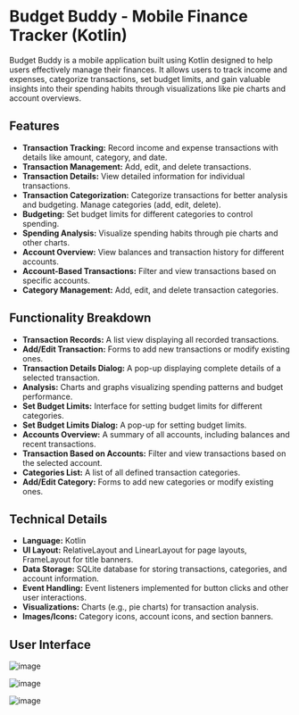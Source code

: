 # Budget Buddy - Mobile Finance Tracker (Kotlin)

Budget Buddy is a mobile application built using Kotlin designed to help users effectively manage their finances.  It allows users to track income and expenses, categorize transactions, set budget limits, and gain valuable insights into their spending habits through visualizations like pie charts and account overviews.

## Features

* **Transaction Tracking:**  Record income and expense transactions with details like amount, category, and date.
* **Transaction Management:**  Add, edit, and delete transactions.
* **Transaction Details:** View detailed information for individual transactions.
* **Transaction Categorization:** Categorize transactions for better analysis and budgeting.  Manage categories (add, edit, delete).
* **Budgeting:** Set budget limits for different categories to control spending.
* **Spending Analysis:** Visualize spending habits through pie charts and other charts.
* **Account Overview:** View balances and transaction history for different accounts.
* **Account-Based Transactions:** Filter and view transactions based on specific accounts.
* **Category Management:** Add, edit, and delete transaction categories.

## Functionality Breakdown

* **Transaction Records:**  A list view displaying all recorded transactions.
* **Add/Edit Transaction:** Forms to add new transactions or modify existing ones.
* **Transaction Details Dialog:** A pop-up displaying complete details of a selected transaction.
* **Analysis:** Charts and graphs visualizing spending patterns and budget performance.
* **Set Budget Limits:** Interface for setting budget limits for different categories.
* **Set Budget Limits Dialog:** A pop-up for setting budget limits.
* **Accounts Overview:** A summary of all accounts, including balances and recent transactions.
* **Transaction Based on Accounts:** Filter and view transactions based on the selected account.
* **Categories List:** A list of all defined transaction categories.
* **Add/Edit Category:** Forms to add new categories or modify existing ones.

## Technical Details

* **Language:** Kotlin
* **UI Layout:** RelativeLayout and LinearLayout for page layouts, FrameLayout for title banners.
* **Data Storage:** SQLite database for storing transactions, categories, and account information.
* **Event Handling:** Event listeners implemented for button clicks and other user interactions.
* **Visualizations:** Charts (e.g., pie charts) for transaction analysis.
* **Images/Icons:** Category icons, account icons, and section banners.

## User Interface

![image](https://github.com/user-attachments/assets/efb5ecbb-16b7-4dec-8a53-1aa283741411)

![image](https://github.com/user-attachments/assets/5d5ac005-6902-4512-bb14-685f1dd1d581)

![image](https://github.com/user-attachments/assets/f80e6a81-59e3-4740-b009-02427f1bddf8)

